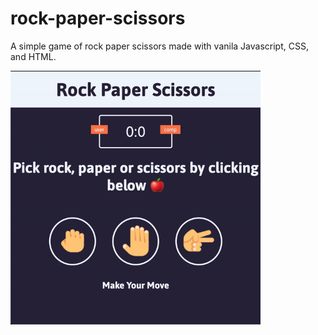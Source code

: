 # rock-paper-scissors

A simple game of rock paper scissors made with vanila Javascript, CSS, and HTML.

<img src="gif/rock-paper-scissors.gif" width="400px">
